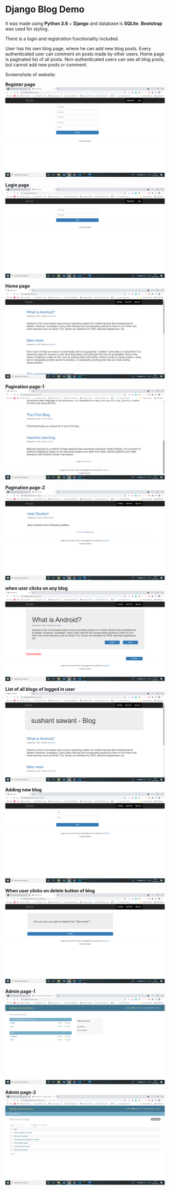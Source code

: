 # Django Blog Demo
It was made using **Python 3.6** + **Django** and database is **SQLite**.
**Bootstrap** was used for styling.

There is a login and registration functionality included.

User has his own blog page, where he can add new blog posts. 
Every authenticated user can comment on posts made by other users.
Home page is paginated list of all posts.
Non-authenticated users can see all blog posts, but cannot add new posts or comment.<br/>

Screenshots of website: <br/>

**Register page** <br/>
![GIF](readme_resource/1.png)<br/>

**Login page** <br/>
![GIF](readme_resource/2.png)<br/>

**Home page** <br/>
![GIF](readme_resource/3.png)<br/>

**Pagination page-1** <br/>
![GIF](readme_resource/4.png)<br/>

**Pagination page-2** <br/>
![GIF](readme_resource/5.png)<br/>

**when user clicks on any blog** <br/>
![GIF](readme_resource/6.png)<br/>

**List of all blogs of logged in user** <br/>
![GIF](readme_resource/7.png)<br/>

**Adding new blog** <br/>
![GIF](readme_resource/8.png)<br/>

**When user clicks on delete button of blog** <br/>
![GIF](readme_resource/9.png)<br/>

**Admin page-1** <br/>
![GIF](readme_resource/10.png)<br/>

**Admin page-2** <br/>
![GIF](readme_resource/11.png)<br/>
